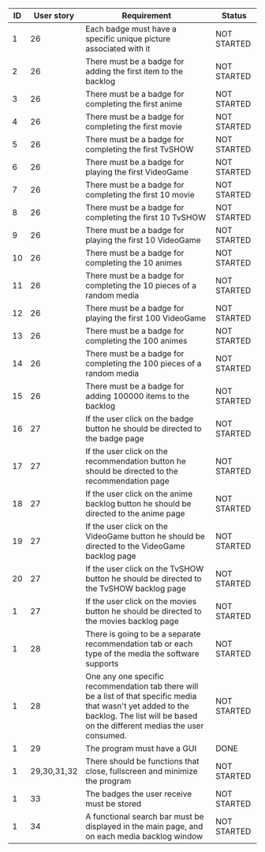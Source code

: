 
| ID | User story | Requirement | Status |
| ---- | ------- | ------ | --- | 
| 1 |  26    |  Each badge must have a specific unique picture associated with it  | NOT  STARTED|
| 2 |  26    |  There must be a badge for adding the first item to the backlog  | NOT  STARTED|
| 3 |  26    |  There must be a badge for completing the first anime  | NOT  STARTED|
| 4 |  26    |  There must be a badge for completing the first movie  | NOT  STARTED|
| 5 |  26    |  There must be a badge for completing the first TvSHOW  | NOT  STARTED|
| 6 |  26    |  There must be a badge for playing the first VideoGame  | NOT  STARTED|
| 7 |  26    |  There must be a badge for completing the first 10 movie  | NOT  STARTED|
| 8 |  26    |  There must be a badge for completing the first 10 TvSHOW  | NOT  STARTED|
| 9 |  26    |  There must be a badge for playing the first 10 VideoGame  | NOT  STARTED|
| 10 |  26    |  There must be a badge for completing the 10 animes | NOT  STARTED|
| 11 |  26    |  There must be a badge for completing the 10 pieces of a random media | NOT  STARTED|
| 12 |  26    |  There must be a badge for playing the first 100 VideoGame  | NOT  STARTED|
| 13 |  26    |  There must be a badge for completing the 100 animes | NOT  STARTED|
| 14 |  26    |  There must be a badge for completing the 100 pieces of a random media | NOT  STARTED|
| 15 |  26    |  There must be a badge for adding 100000 items to the backlog| NOT  STARTED|
| 16 |  27    |  If the user click on the badge button he should be directed to the badge page| NOT  STARTED|
| 17 |  27    |  If the user click on the recommendation button he should be directed to the recommendation page| NOT  STARTED|
| 18 |  27    |  If the user click on the anime backlog button he should be directed to the anime page| NOT  STARTED|
| 19 |  27    |  If the user click on the VideoGame button he should be directed to the VideoGame backlog page| NOT  STARTED|
| 20 |  27    |  If the user click on the TvSHOW button he should be directed to the TvSHOW backlog page| NOT  STARTED|
| 1 |  27    |  If the user click on the movies button he should be directed to the movies backlog page| NOT  STARTED|
| 1 |  28    |  There is going to be a separate recommendation tab or each type of the media the software supports  | NOT  STARTED|
| 1 |  28    |  One any one specific recommendation tab there will be a list of that specific media that wasn't yet added to the backlog. The list will be based on the different medias the user consumed.  | NOT  STARTED|
| 1 |  29    |  The program must have a GUI  | DONE|
| 1 |  29,30,31,32    | There should be functions that close, fullscreen and minimize the program     | NOT  STARTED|
| 1 |  33    | The badges the user receive must be stored     | NOT  STARTED|
| 1 |  34    | A functional search bar must be displayed in the main page, and on each media backlog window   | NOT  STARTED|
